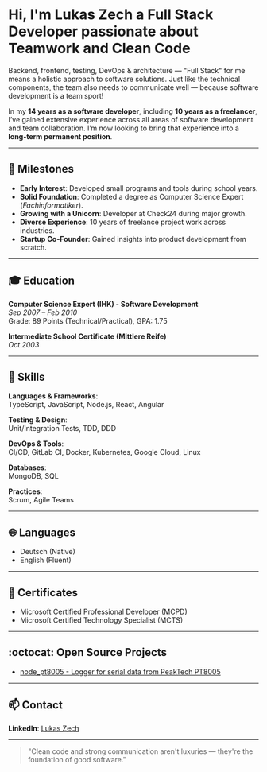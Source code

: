 # Hi, I'm Lukas Zech a Full Stack Developer passionate about **Teamwork** and **Clean Code**

Backend, frontend, testing, DevOps & architecture — "Full Stack" for me means a holistic approach to software solutions. Just like the technical components, the team also needs to communicate well — because software development is a team sport!

In my **14 years as a software developer**, including **10 years as a freelancer**, I’ve gained extensive experience across all areas of software development and team collaboration. I’m now looking to bring that experience into a **long-term permanent position**.

---

## 🚀 Milestones
- **Early Interest**: Developed small programs and tools during school years.
- **Solid Foundation**: Completed a degree as Computer Science Expert (*Fachinformatiker*).
- **Growing with a Unicorn**: Developer at Check24 during major growth.
- **Diverse Experience**: 10 years of freelance project work across industries.
- **Startup Co-Founder**: Gained insights into product development from scratch.

---

## 🎓 Education
**Computer Science Expert (IHK) - Software Development**  
*Sep 2007 – Feb 2010*  
Grade: 89 Points (Technical/Practical), GPA: 1.75

**Intermediate School Certificate (Mittlere Reife)**  
*Oct 2003*

---

## 🧠 Skills
**Languages & Frameworks**:  
TypeScript, JavaScript, Node.js, React, Angular  

**Testing & Design**:  
Unit/Integration Tests, TDD, DDD

**DevOps & Tools**:  
CI/CD, GitLab CI, Docker, Kubernetes, Google Cloud, Linux

**Databases**:  
MongoDB, SQL

**Practices**:  
Scrum, Agile Teams

---

## 🌐 Languages
- Deutsch (Native)
- English (Fluent)

---

## 📜 Certificates
- Microsoft Certified Professional Developer (MCPD)
- Microsoft Certified Technology Specialist (MCTS)
 
---

## :octocat: Open Source Projects
- [node_pt8005 - Logger for serial data from PeakTech PT8005](https://github.com/lukas-zech-software/node_pt8005)

---

## 📫 Contact
**LinkedIn**: [Lukas Zech](https://www.linkedin.com/in/lukas-z-046a9b150/)


---

> "Clean code and strong communication aren't luxuries — they're the foundation of good software."
